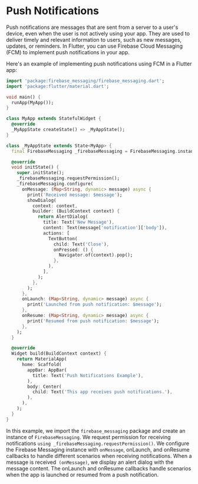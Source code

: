 # Push Notifications
Push notifications are messages that are sent from a server to a user's device, even when the user is not actively using your app. They are used to deliver timely and relevant information to users, such as new messages, updates, or reminders. In Flutter, you can use Firebase Cloud Messaging (FCM) to implement push notifications in your app.

Here's an example of implementing push notifications using FCM in a Flutter app:
```dart
import 'package:firebase_messaging/firebase_messaging.dart';
import 'package:flutter/material.dart';

void main() {
  runApp(MyApp());
}

class MyApp extends StatefulWidget {
  @override
  _MyAppState createState() => _MyAppState();
}

class _MyAppState extends State<MyApp> {
  final FirebaseMessaging _firebaseMessaging = FirebaseMessaging.instance;

  @override
  void initState() {
    super.initState();
    _firebaseMessaging.requestPermission();
    _firebaseMessaging.configure(
      onMessage: (Map<String, dynamic> message) async {
        print('Received message: $message');
        showDialog(
          context: context,
          builder: (BuildContext context) {
            return AlertDialog(
              title: Text('New Message'),
              content: Text(message['notification']['body']),
              actions: [
                TextButton(
                  child: Text('Close'),
                  onPressed: () {
                    Navigator.of(context).pop();
                  },
                ),
              ],
            );
          },
        );
      },
      onLaunch: (Map<String, dynamic> message) async {
        print('Launched from push notification: $message');
      },
      onResume: (Map<String, dynamic> message) async {
        print('Resumed from push notification: $message');
      },
    );
  }

  @override
  Widget build(BuildContext context) {
    return MaterialApp(
      home: Scaffold(
        appBar: AppBar(
          title: Text('Push Notifications Example'),
        ),
        body: Center(
          child: Text('This app receives push notifications.'),
        ),
      ),
    );
  }
}
```
In this example, we import the `firebase_messaging` package and create an instance of `FirebaseMessaging`. We request permission for receiving notifications `using _firebaseMessaging.requestPermission()`. We configure the Firebase Messaging instance with `onMessage`, onLaunch, and onResume callbacks to handle different scenarios when receiving notifications. When a message is received` (onMessage)`, we display an alert dialog with the message content. The onLaunch and onResume callbacks handle scenarios when the app is launched or resumed from a push notification.